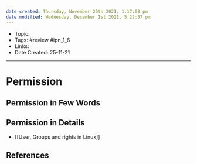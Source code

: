 ```yaml
---
date created: Thursday, November 25th 2021, 1:17:08 pm
date modified: Wednesday, December 1st 2021, 5:22:57 pm
---
```


- Topic:
- Tags: #review #ipn_1_6
- Links:
- Date Created: 25-11-21

---

# Permission

## Permission in Few Words

## Permission in Details

- [[User, Groups and rights in Linux]]

## References
